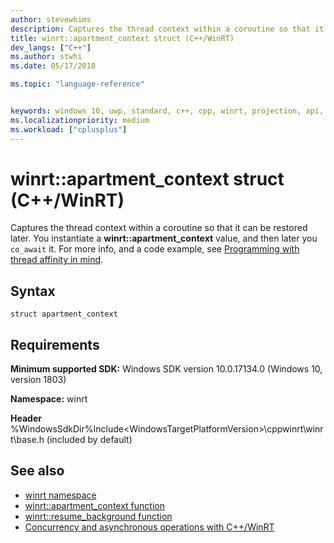 ```yaml
---
author: stevewhims
description: Captures the thread context within a coroutine so that it can be restored later.
title: winrt::apartment_context struct (C++/WinRT)
dev_langs: ["C++"]
ms.author: stwhi
ms.date: 05/17/2018

ms.topic: "language-reference"


keywords: windows 10, uwp, standard, c++, cpp, winrt, projection, api, reference
ms.localizationpriority: medium
ms.workload: ["cplusplus"]
---
```


# winrt::apartment_context struct (C++/WinRT)
Captures the thread context within a coroutine so that it can be restored later. You instantiate a **winrt::apartment_context** value, and then later you `co_await` it. For more info, and a code example, see [Programming with thread affinity in mind](/windows/uwp/cpp-and-winrt-apis/concurrency#programming-with-thread-affinity-in-mind).

## Syntax
```cppwinrt
struct apartment_context
```

## Requirements
**Minimum supported SDK:** Windows SDK version 10.0.17134.0 (Windows 10, version 1803)

**Namespace:** winrt

**Header** %WindowsSdkDir%Include\<WindowsTargetPlatformVersion>\cppwinrt\winrt\base.h (included by default)

## See also 
* [winrt namespace](winrt.md)
* [winrt::apartment_context function](apartment-context.md)
* [winrt::resume_background function](resume-foreground.md)
* [Concurrency and asynchronous operations with C++/WinRT](/windows/uwp/cpp-and-winrt-apis/concurrency)
